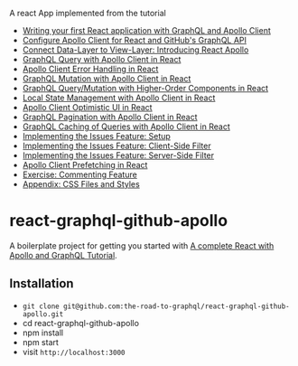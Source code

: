 A react App implemented from the tutorial

<ul class="List-qeoksw-0 dEIZGZ"><li class="Item-xi8lrm-0 kIMWgX"><a href="#react-graphql-apollo-client" target="_blank" rel="noopener noreferrer">Writing your first React application with GraphQL and Apollo Client</a></li><li class="Item-xi8lrm-0 kIMWgX"><a href="#react-apollo-client-configuration" target="_blank" rel="noopener noreferrer">Configure Apollo Client for React and GitHub's GraphQL API</a></li><li class="Item-xi8lrm-0 kIMWgX"><a href="#react-apollo-connecting-layers" target="_blank" rel="noopener noreferrer">Connect Data-Layer to View-Layer: Introducing React Apollo</a></li><li class="Item-xi8lrm-0 kIMWgX"><a href="#react-apollo-client-query" target="_blank" rel="noopener noreferrer">GraphQL Query with Apollo Client in React</a></li><li class="Item-xi8lrm-0 kIMWgX"><a href="#react-apollo-client-error-handling" target="_blank" rel="noopener noreferrer">Apollo Client Error Handling in React</a></li><li class="Item-xi8lrm-0 kIMWgX"><a href="#react-apollo-client-mutations" target="_blank" rel="noopener noreferrer">GraphQL Mutation with Apollo Client in React</a></li><li class="Item-xi8lrm-0 kIMWgX"><a href="#react-apollo-client-query-mutation-higher-order-component" target="_blank" rel="noopener noreferrer">GraphQL Query/Mutation with Higher-Order Components in React</a></li><li class="Item-xi8lrm-0 kIMWgX"><a href="#react-apollo-client-local-state-management" target="_blank" rel="noopener noreferrer">Local State Management with Apollo Client in React</a></li><li class="Item-xi8lrm-0 kIMWgX"><a href="#react-apollo-client-optimistic-ui" target="_blank" rel="noopener noreferrer">Apollo Client Optimistic UI in React</a></li><li class="Item-xi8lrm-0 kIMWgX"><a href="#react-apollo-client-pagination" target="_blank" rel="noopener noreferrer">GraphQL Pagination with Apollo Client in React</a></li><li class="Item-xi8lrm-0 kIMWgX"><a href="#react-apollo-client-caching" target="_blank" rel="noopener noreferrer">GraphQL Caching of Queries with Apollo Client in React</a></li><li class="Item-xi8lrm-0 kIMWgX"><a href="#react-apollo-client-feature-setup" target="_blank" rel="noopener noreferrer">Implementing the Issues Feature: Setup</a></li><li class="Item-xi8lrm-0 kIMWgX"><a href="#react-apollo-client-feature-client-filter" target="_blank" rel="noopener noreferrer">Implementing the Issues Feature: Client-Side Filter</a></li><li class="Item-xi8lrm-0 kIMWgX"><a href="#react-apollo-client-feature-server-filter" target="_blank" rel="noopener noreferrer">Implementing the Issues Feature: Server-Side Filter</a></li><li class="Item-xi8lrm-0 kIMWgX"><a href="#react-apollo-client-prefetching-data" target="_blank" rel="noopener noreferrer">Apollo Client Prefetching in React</a></li><li class="Item-xi8lrm-0 kIMWgX"><a href="#react-apollo-client-exercise" target="_blank" rel="noopener noreferrer">Exercise: Commenting Feature</a></li><li class="Item-xi8lrm-0 kIMWgX"><a href="#appendix-styling" target="_blank" rel="noopener noreferrer">Appendix: CSS Files and Styles</a></li></ul>

# react-graphql-github-apollo

A boilerplate project for getting you started with [A complete React with Apollo and GraphQL Tutorial](https://www.robinwieruch.de/react-graphql-apollo-tutorial).

## Installation

* `git clone git@github.com:the-road-to-graphql/react-graphql-github-apollo.git`
* cd react-graphql-github-apollo
* npm install
* npm start
* visit `http://localhost:3000`

